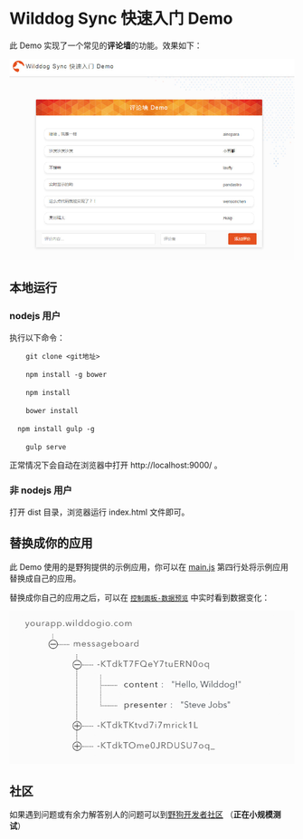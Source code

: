 
# Wilddog Sync 快速入门 Demo

此 Demo 实现了一个常见的**评论墙**的功能。效果如下：

![](display.jpg)

## 本地运行

### nodejs 用户

执行以下命令：
```command
	git clone <git地址>

	npm install -g bower

	npm install 

	bower install
  
  npm install gulp -g

	gulp serve
```
正常情况下会自动在浏览器中打开 http://localhost:9000/ 。

### 非 nodejs 用户

打开 dist 目录，浏览器运行 index.html 文件即可。

## 替换成你的应用

此 Demo 使用的是野狗提供的示例应用，你可以在 [main.js](/app/scripts/main.js) 第四行处将示例应用替换成自己的应用。

替换成你自己的应用之后，可以在 [`控制面板-数据预览`](https://docs.wilddog.com/console/administer.html#数据预览) 中实时看到数据变化：

![](datapreview.png)

## 社区
如果遇到问题或有余力解答别人的问题可以到[野狗开发者社区](https://forum.wilddog.com) （**正在小规模测试**）
